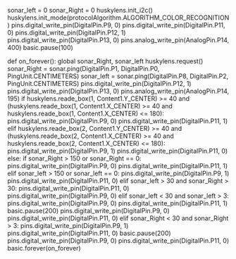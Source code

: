 sonar_left = 0
sonar_Right = 0
huskylens.init_i2c()
huskylens.init_mode(protocolAlgorithm.ALGORITHM_COLOR_RECOGNITION)
pins.digital_write_pin(DigitalPin.P9, 0)
pins.digital_write_pin(DigitalPin.P11, 0)
pins.digital_write_pin(DigitalPin.P12, 1)
pins.digital_write_pin(DigitalPin.P13, 0)
pins.analog_write_pin(AnalogPin.P14, 400)
basic.pause(100)

def on_forever():
    global sonar_Right, sonar_left
    huskylens.request()
    sonar_Right = sonar.ping(DigitalPin.P1, DigitalPin.P0, PingUnit.CENTIMETERS)
    sonar_left = sonar.ping(DigitalPin.P8, DigitalPin.P2, PingUnit.CENTIMETERS)
    pins.digital_write_pin(DigitalPin.P12, 1)
    pins.digital_write_pin(DigitalPin.P13, 0)
    pins.analog_write_pin(AnalogPin.P14, 195)
    if huskylens.reade_box(1, Content1.Y_CENTER) >= 40 and (huskylens.reade_box(1, Content1.X_CENTER) >= 40 and huskylens.reade_box(1, Content1.X_CENTER) <= 180):
        pins.digital_write_pin(DigitalPin.P9, 0)
        pins.digital_write_pin(DigitalPin.P11, 1)
    elif huskylens.reade_box(2, Content1.Y_CENTER) >= 40 and (huskylens.reade_box(2, Content1.X_CENTER) >= 40 and huskylens.reade_box(2, Content1.X_CENTER) <= 180):
        pins.digital_write_pin(DigitalPin.P9, 1)
        pins.digital_write_pin(DigitalPin.P11, 0)
    else:
        if sonar_Right > 150 or sonar_Right == 0:
            pins.digital_write_pin(DigitalPin.P9, 0)
            pins.digital_write_pin(DigitalPin.P11, 1)
        elif sonar_left > 150 or sonar_left == 0:
            pins.digital_write_pin(DigitalPin.P9, 1)
            pins.digital_write_pin(DigitalPin.P11, 0)
        elif sonar_left > 30 and sonar_Right > 30:
            pins.digital_write_pin(DigitalPin.P11, 0)
            pins.digital_write_pin(DigitalPin.P9, 0)
        elif sonar_left < 30 and sonar_left > 3:
            pins.digital_write_pin(DigitalPin.P9, 0)
            pins.digital_write_pin(DigitalPin.P11, 1)
            basic.pause(200)
            pins.digital_write_pin(DigitalPin.P9, 0)
            pins.digital_write_pin(DigitalPin.P11, 0)
        elif sonar_Right < 30 and sonar_Right > 3:
            pins.digital_write_pin(DigitalPin.P9, 1)
            pins.digital_write_pin(DigitalPin.P11, 0)
            basic.pause(200)
            pins.digital_write_pin(DigitalPin.P9, 0)
            pins.digital_write_pin(DigitalPin.P11, 0)
basic.forever(on_forever)
